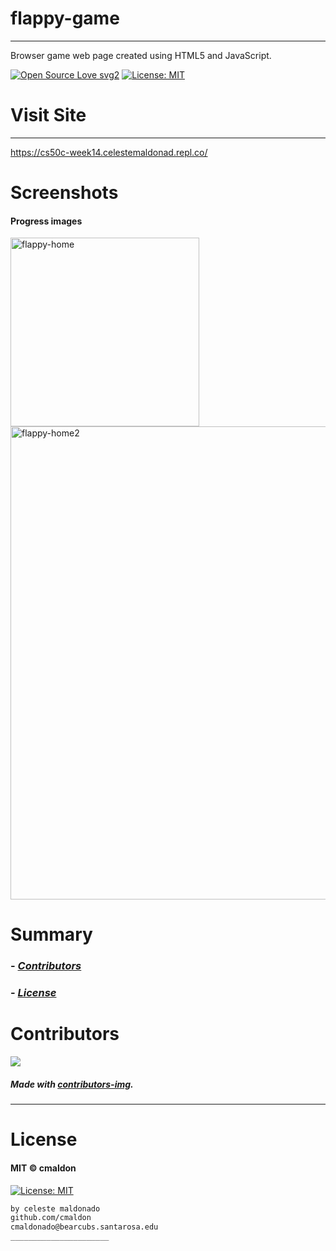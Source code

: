 # flappy-game
----
Browser game web page created using HTML5 and JavaScript.

[![Open Source Love svg2](https://badges.frapsoft.com/os/v2/open-source.svg?v=103)](https://github.com/ellerbrock/open-source-badges/)
[![License: MIT](https://img.shields.io/badge/License-MIT-yellow.svg)](https://opensource.org/licenses/MIT)
<!-- <img src="assets/NNNNNNNNNNNNN" width="400"> -->
<!-- <h2 align="center">____________________</h2> -->

<!-- <h4 align="center">________________________</h4> -->


# Visit Site
----

https://cs50c-week14.celestemaldonad.repl.co/




# Screenshots
#### Progress images

<img width="302" alt="flappy-home" src="https://user-images.githubusercontent.com/69225402/117094451-af7da700-ad18-11eb-9efd-94dcadb768e5.png">

<img width="757" alt="flappy-home2" src="https://user-images.githubusercontent.com/69225402/117094453-b0163d80-ad18-11eb-93a9-a0dc64ed658d.png">


# Summary
### -  *[Contributors](#Contributors)*
### -  *[License](#License)*


# Contributors

[![](https://contrib.rocks/image?repo=cmaldon/flappy-game)](https://github.com/cmaldon/flappy-game/graphs/contributors)

##### Made with [contributors-img](https://contrib.rocks).

-----------------
# License
#### MIT © cmaldon
[![License: MIT](https://img.shields.io/badge/License-MIT-yellow.svg)](https://opensource.org/licenses/MIT)
```bash
by celeste maldonado
github.com/cmaldon
cmaldonado@bearcubs.santarosa.edu
______________________
``` 



